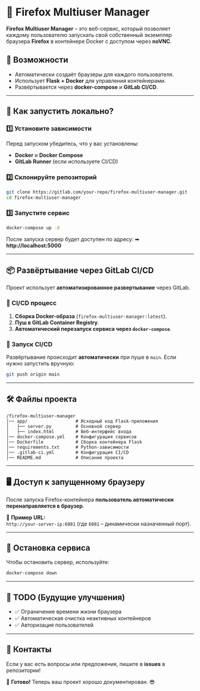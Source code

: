 # 🦊 Firefox Multiuser Manager

**Firefox Multiuser Manager** – это веб-сервис, который позволяет каждому пользователю запускать свой собственный экземпляр браузера **Firefox** в контейнере Docker с доступом через **noVNC**.

## 🚀 Возможности
- Автоматически создаёт браузеры для каждого пользователя.
- Использует **Flask + Docker** для управления контейнерами.
- Развёртывается через **docker-compose** и **GitLab CI/CD**.

---

## 📌 Как запустить локально?
### 1️⃣ Установите зависимости
Перед запуском убедитесь, что у вас установлены:
- **Docker** и **Docker Compose**
- **GitLab Runner** (если используете CI/CD)

### 2️⃣ Склонируйте репозиторий
```bash
git clone https://gitlab.com/your-repo/firefox-multiuser-manager.git
cd firefox-multiuser-manager
```

### 3️⃣ Запустите сервис
```bash
docker-compose up -d
```
После запуска сервер будет доступен по адресу:
➡ **http://localhost:5000**

---

## 📦 Развёртывание через GitLab CI/CD
Проект использует **автоматизированное развертывание** через GitLab.

### 🔹 CI/CD процесс
1. **Сборка Docker-образа** (`firefox-multiuser-manager:latest`).
2. **Пуш в GitLab Container Registry**.
3. **Автоматический перезапуск сервиса через `docker-compose`**.

### 🔹 Запуск CI/CD
Развёртывание происходит **автоматически** при пуше в `main`.
Если нужно запустить вручную:
```bash
git push origin main
```

---

## 🛠 Файлы проекта
```
/firefox-multiuser-manager
│── app/                  # Исходный код Flask-приложения
│   ├── server.py         # Основной сервер
│   ├── index.html        # Веб-интерфейс входа
│── docker-compose.yml    # Конфигурация сервисов
│── Dockerfile            # Сборка контейнера Flask
│── requirements.txt      # Python-зависимости
│── .gitlab-ci.yml        # Конфигурация CI/CD
│── README.md             # Описание проекта
```

---

## 🖥 Доступ к запущенному браузеру
После запуска Firefox-контейнера **пользователь автоматически перенаправляется в браузер**.

📍 **Пример URL:**  
`http://your-server-ip:6081` (где `6081` – динамически назначенный порт).

---

## 🔄 Остановка сервиса
Чтобы остановить сервер, используйте:
```bash
docker-compose down
```

---

## 🎯 TODO (Будущие улучшения)
- ✅ Ограничение времени жизни браузера
- ✅ Автоматическая очистка неактивных контейнеров
- ✅ Авторизация пользователей

---

## 🤝 Контакты
Если у вас есть вопросы или предложения, пишите в **issues** в репозитории!

🚀 **Готово!** Теперь ваш проект хорошо документирован. 😎

